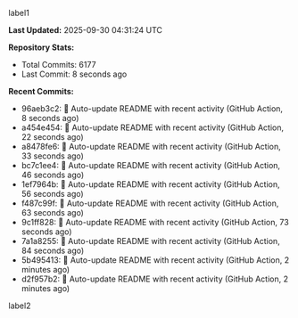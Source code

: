 
label1 
<!-- ACTIVITY_START -->
**Last Updated:** 2025-09-30 04:31:24 UTC

**Repository Stats:**
- Total Commits: 6177
- Last Commit: 8 seconds ago

**Recent Commits:**
- 96aeb3c2: 🤖 Auto-update README with recent activity (GitHub Action, 8 seconds ago)
- a454e454: 🤖 Auto-update README with recent activity (GitHub Action, 22 seconds ago)
- a8478fe6: 🤖 Auto-update README with recent activity (GitHub Action, 33 seconds ago)
- bc7c1ee4: 🤖 Auto-update README with recent activity (GitHub Action, 46 seconds ago)
- 1ef7964b: 🤖 Auto-update README with recent activity (GitHub Action, 56 seconds ago)
- f487c99f: 🤖 Auto-update README with recent activity (GitHub Action, 63 seconds ago)
- 9c1ff828: 🤖 Auto-update README with recent activity (GitHub Action, 73 seconds ago)
- 7a1a8255: 🤖 Auto-update README with recent activity (GitHub Action, 84 seconds ago)
- 5b495413: 🤖 Auto-update README with recent activity (GitHub Action, 2 minutes ago)
- d2f957b2: 🤖 Auto-update README with recent activity (GitHub Action, 2 minutes ago)
<!-- ACTIVITY_END -->

label2
